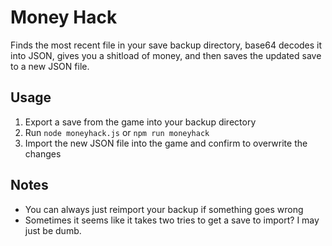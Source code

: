 # Money Hack

Finds the most recent file in your save backup directory, base64 decodes it into JSON, gives you a shitload of money, and then saves the updated save to a new JSON file.

## Usage

1. Export a save from the game into your backup directory
2. Run `node moneyhack.js` or `npm run moneyhack`
3. Import the new JSON file into the game and confirm to overwrite the changes

## Notes

- You can always just reimport your backup if something goes wrong
- Sometimes it seems like it takes two tries to get a save to import? I may just be dumb.

